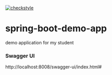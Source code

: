 [![checkstyle](https://github.com/MikhailEpatko/spring-boot-demo-app/actions/workflows/checkstyle.yml/badge.svg)](https://github.com/MikhailEpatko/spring-boot-demo-app/actions/workflows/checkstyle.yml)




# spring-boot-demo-app
demo application for my student


### Swagger UI

http://localhost:8008/swagger-ui/index.html#